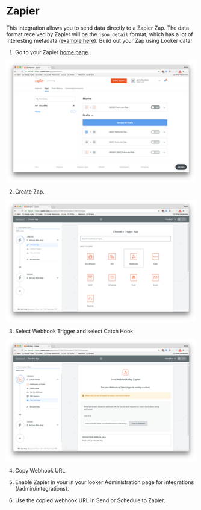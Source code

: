 # Zapier

This integration allows you to send data directly to a Zapier Zap. The data format received by Zapier will be the `json_detail` format, which has a lot of interesting metadata ([example here](https://github.com/looker/integrations/docs/json_detail_example.json)). Build out your Zap using Looker data!

1. Go to your Zapier [home page](https://zapier.com/app/explore).

![](zapier&#32;home.png)

2. Create Zap.

![](zapier&#32;webhook.png)

3. Select Webhook Trigger and select Catch Hook.

![](zapier&#32;webhook&#32;url.png)

4. Copy Webhook URL.

5. Enable Zapier  in your in your looker Administration page for integrations (/admin/integrations).

6. Use the copied webhook URL in Send or Schedule to Zapier.
